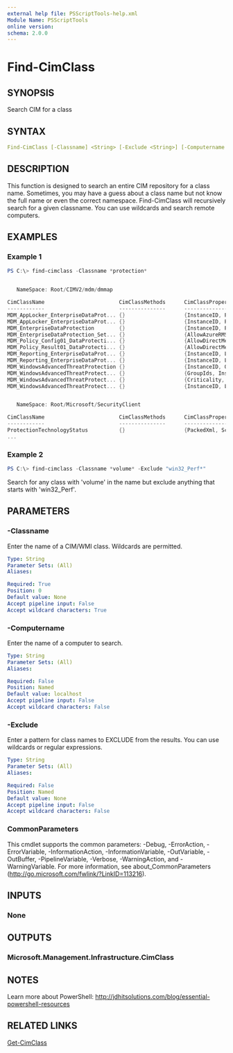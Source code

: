 ```yaml
---
external help file: PSScriptTools-help.xml
Module Name: PSScriptTools
online version:
schema: 2.0.0
---
```


# Find-CimClass

## SYNOPSIS

Search CIM for a class

## SYNTAX

```yaml
Find-CimClass [-Classname] <String> [-Exclude <String>] [-Computername <String>] [<CommonParameters>]
```

## DESCRIPTION

This function is designed to search an entire CIM repository for a class name. Sometimes, you may have a guess about a class name but not know the full name or even the correct namespace. Find-CimClass will recursively search for a given classname. You can use wildcards and search remote computers.

## EXAMPLES

### Example 1

```powershell
PS C:\> find-cimclass -Classname *protection*


   NameSpace: Root/CIMV2/mdm/dmmap

CimClassName                        CimClassMethods      CimClassProperties
------------                        ---------------      ------------------
MDM_AppLocker_EnterpriseDataProt... {}                   {InstanceID, ParentID, Policy}
MDM_AppLocker_EnterpriseDataProt... {}                   {InstanceID, ParentID, Policy}
MDM_EnterpriseDataProtection        {}                   {InstanceID, ParentID, Status}
MDM_EnterpriseDataProtection_Set... {}                   {AllowAzureRMSForEDP, AllowUserDecryption, DataRecoveryCert...
MDM_Policy_Config01_DataProtecti... {}                   {AllowDirectMemoryAccess, InstanceID, LegacySelectiveWipeID...
MDM_Policy_Result01_DataProtecti... {}                   {AllowDirectMemoryAccess, InstanceID, LegacySelectiveWipeID...
MDM_Reporting_EnterpriseDataProt... {}                   {InstanceID, LogCount, Logs, ParentID...}
MDM_Reporting_EnterpriseDataProt... {}                   {InstanceID, Logs, ParentID, StartTime...}
MDM_WindowsAdvancedThreatProtection {}                   {InstanceID, Offboarding, Onboarding, ParentID}
MDM_WindowsAdvancedThreatProtect... {}                   {GroupIds, InstanceID, ParentID, SampleSharing...}
MDM_WindowsAdvancedThreatProtect... {}                   {Criticality, Group, IdMethod, InstanceID...}
MDM_WindowsAdvancedThreatProtect... {}                   {InstanceID, LastConnected, OnboardingState, OrgId...}


   NameSpace: Root/Microsoft/SecurityClient

CimClassName                        CimClassMethods      CimClassProperties
------------                        ---------------      ------------------
ProtectionTechnologyStatus          {}                   {PackedXml, SchemaVersion, Enabled, Name...}
...
```

### Example 2

```powershell
PS C:\> find-cimclass -Classname *volume* -Exclude "win32_Perf*"
```

Search for any class with 'volume' in the name but exclude anything that starts with 'win32_Perf'.

## PARAMETERS

### -Classname

Enter the name of a CIM/WMI class. Wildcards are permitted.

```yaml
Type: String
Parameter Sets: (All)
Aliases:

Required: True
Position: 0
Default value: None
Accept pipeline input: False
Accept wildcard characters: True
```

### -Computername

Enter the name of a computer to search.

```yaml
Type: String
Parameter Sets: (All)
Aliases:

Required: False
Position: Named
Default value: localhost
Accept pipeline input: False
Accept wildcard characters: False
```

### -Exclude

Enter a pattern for class names to EXCLUDE from the results. You can use wildcards or regular expressions.

```yaml
Type: String
Parameter Sets: (All)
Aliases:

Required: False
Position: Named
Default value: None
Accept pipeline input: False
Accept wildcard characters: False
```

### CommonParameters

This cmdlet supports the common parameters: -Debug, -ErrorAction, -ErrorVariable, -InformationAction, -InformationVariable, -OutVariable, -OutBuffer, -PipelineVariable, -Verbose, -WarningAction, and -WarningVariable.
For more information, see about_CommonParameters (http://go.microsoft.com/fwlink/?LinkID=113216).

## INPUTS

### None

## OUTPUTS

### Microsoft.Management.Infrastructure.CimClass

## NOTES

Learn more about PowerShell: http://jdhitsolutions.com/blog/essential-powershell-resources

## RELATED LINKS

[Get-CimClass]()
